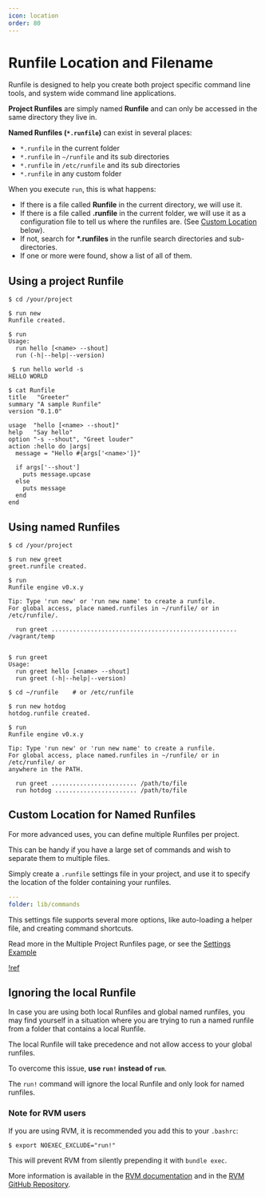 ```yaml
---
icon: location
order: 80
---
```


# Runfile Location and Filename

Runfile is designed to help you create both project specific command line tools, and system wide command line applications.

**Project Runfiles** are simply named **Runfile** and can only be accessed in the same directory they live in.

**Named Runfiles (`*.runfile`)** can exist in several places:

- `*.runfile` in the current folder
- `*.runfile` in `~/runfile` and its sub directories
- `*.runfile` in `/etc/runfile` and its sub directories
- `*.runfile` in any custom folder

When you execute `run`, this is what happens:

- If there is a file called __Runfile__ in the current directory, we will use it.
- If there is a file called __.runfile__ in the current folder, we will use it as a configuration file to tell us where the runfiles are. (See [Custom Location](#custom-location-for-named-runfiles) below).
- If not, search for __*.runfiles__ in the runfile search directories and sub-directories.
- If one or more were found, show a list of all of them.



## Using a project Runfile

```shell
$ cd /your/project

$ run new
Runfile created.

$ run
Usage:
  run hello [<name> --shout]
  run (-h|--help|--version)

 $ run hello world -s
HELLO WORLD

$ cat Runfile
title   "Greeter"
summary "A sample Runfile"
version "0.1.0"

usage  "hello [<name> --shout]"
help   "Say hello"
option "-s --shout", "Greet louder"
action :hello do |args|
  message = "Hello #{args['<name>']}"

  if args['--shout']
    puts message.upcase
  else
    puts message
  end
end
```


## Using named Runfiles

```shell
$ cd /your/project

$ run new greet
greet.runfile created.

$ run
Runfile engine v0.x.y

Tip: Type 'run new' or 'run new name' to create a runfile.
For global access, place named.runfiles in ~/runfile/ or in /etc/runfile/.

  run greet .................................................... /vagrant/temp


$ run greet
Usage:
  run greet hello [<name> --shout]
  run greet (-h|--help|--version)

$ cd ~/runfile    # or /etc/runfile

$ run new hotdog
hotdog.runfile created.

$ run
Runfile engine v0.x.y

Tip: Type 'run new' or 'run new name' to create a runfile.
For global access, place named.runfiles in ~/runfile/ or in /etc/runfile/ or 
anywhere in the PATH.

  run greet ........................ /path/to/file
  run hotdog ....................... /path/to/file
```

## Custom Location for Named Runfiles

For more advanced uses, you can define multiple Runfiles per project.

This can be handy if you have a large set of commands and wish to separate them to multiple files.

Simply create a `.runfile` settings file in your project, and use it to specify the location of the folder containing your runfiles.

```yaml .runfile
---
folder: lib/commands
```

This settings file supports several more options, like auto-loading a helper file, and creating command shortcuts.

Read more in the Multiple Project Runfiles page, or see the [Settings Example][settings-example]

[!ref](multiple-project-runfiles.md)


## Ignoring the local Runfile

In case you are using both local Runfiles and global named runfiles, you may find yourself in a situation where you are trying to run a named runfile from a folder that contains a local Runfile.

The local Runfile will take precedence and not allow access to your global runfiles.

To overcome this issue, **use `run!` instead of `run`**.

The `run!` command will ignore the local Runfile and only look for named runfiles.

### Note for RVM users

If you are using RVM, it is recommended you add this to your `.bashrc`:

```shell
$ export NOEXEC_EXCLUDE="run!"
```

This will prevent RVM from silently prepending it with `bundle exec`.

More information is available in the [RVM documentation][rvm] and in the [RVM GitHub Repository][rvm-github].


[settings-example]: https://github.com/DannyBen/runfile/tree/master/examples/s_settings
[rvm]: https://rvm.io/integration/bundler
[rvm-github]: https://github.com/rvm/rubygems-bundler
